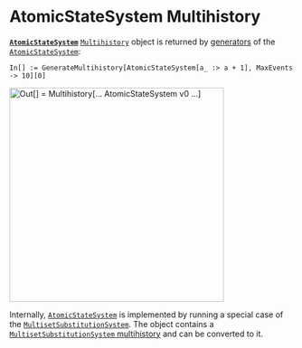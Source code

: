 # AtomicStateSystem Multihistory

[**`AtomicStateSystem`**](/Documentation/Systems/AtomicStateSystem.md) [`Multihistory`](README.md) object is returned by
[generators](/Documentation/Generators/README.md) of the
[`AtomicStateSystem`](/Documentation/Systems/AtomicStateSystem.md):

```wl
In[] := GenerateMultihistory[AtomicStateSystem[a_ :> a + 1], MaxEvents -> 10][0]
```

<img src="/Documentation/Images/AtomicStateMultihistory.png"
     width="378.6"
     alt="Out[] = Multihistory[... AtomicStateSystem v0 ...]">

Internally, [`AtomicStateSystem`](/Documentation/Systems/AtomicStateSystem.md) is implemented by running a special case
of the [`MultisetSubstitutionSystem`](/Documentation/Systems/MultisetSubstitutionSystem.md). The object contains a
[`MultisetSubstitutionSystem` multihistory](MultisetSubstitutionSystem0.md) and can be converted to it.
